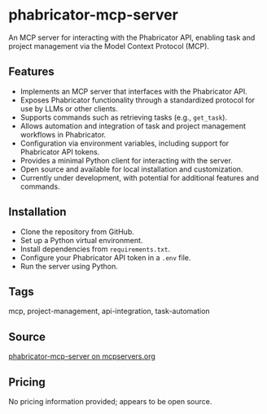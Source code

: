 # phabricator-mcp-server

An MCP server for interacting with the Phabricator API, enabling task and project management via the Model Context Protocol (MCP).

## Features
- Implements an MCP server that interfaces with the Phabricator API.
- Exposes Phabricator functionality through a standardized protocol for use by LLMs or other clients.
- Supports commands such as retrieving tasks (e.g., `get_task`).
- Allows automation and integration of task and project management workflows in Phabricator.
- Configuration via environment variables, including support for Phabricator API tokens.
- Provides a minimal Python client for interacting with the server.
- Open source and available for local installation and customization.
- Currently under development, with potential for additional features and commands.

## Installation
- Clone the repository from GitHub.
- Set up a Python virtual environment.
- Install dependencies from `requirements.txt`.
- Configure your Phabricator API token in a `.env` file.
- Run the server using Python.

## Tags
mcp, project-management, api-integration, task-automation

## Source
[phabricator-mcp-server on mcpservers.org](https://mcpservers.org/servers/baba786/phabricator-mcp-server)

## Pricing
No pricing information provided; appears to be open source.